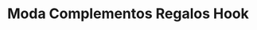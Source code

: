 ---
title: "Moda Complementos Regalos Hook"
url: /la-cabrera/moda-complementos-regalos-hook/
shop: regalo
---